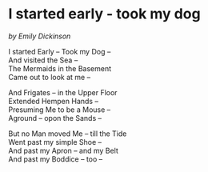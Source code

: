 # I started early - took my dog

*by Emily Dickinson*

I started Early – Took my Dog –  
And visited the Sea –  
The Mermaids in the Basement  
Came out to look at me –

And Frigates – in the Upper Floor  
Extended Hempen Hands –  
Presuming Me to be a Mouse –  
Aground – opon the Sands –

But no Man moved Me – till the Tide  
Went past my simple Shoe –  
And past my Apron – and my Belt  
And past my Boddice – too –
